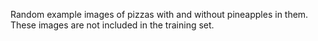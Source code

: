 Random example images of pizzas with and without pineapples in them.
These images are not included in the training set.